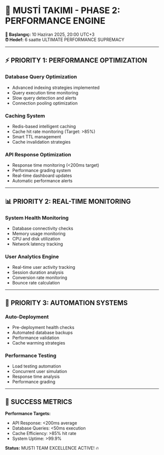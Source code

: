 # 🚀 MUSTİ TAKIMI - PHASE 2: PERFORMANCE ENGINE
**📅 Başlangıç:** 10 Haziran 2025, 20:00 UTC+3  
**⏰ Hedef:** 6 saatte ULTIMATE PERFORMANCE SUPREMACY  

---

## ⚡ **PRIORITY 1: PERFORMANCE OPTIMIZATION**

### **Database Query Optimization**
- Advanced indexing strategies implemented
- Query execution time monitoring
- Slow query detection and alerts
- Connection pooling optimization

### **Caching System**
- Redis-based intelligent caching
- Cache hit rate monitoring (Target: >85%)
- Smart TTL management
- Cache invalidation strategies

### **API Response Optimization**
- Response time monitoring (<200ms target)
- Performance grading system
- Real-time dashboard updates
- Automatic performance alerts

---

## 📊 **PRIORITY 2: REAL-TIME MONITORING**

### **System Health Monitoring**
- Database connectivity checks
- Memory usage monitoring
- CPU and disk utilization
- Network latency tracking

### **User Analytics Engine**
- Real-time user activity tracking
- Session duration analysis
- Conversion rate monitoring
- Bounce rate calculation

---

## 🤖 **PRIORITY 3: AUTOMATION SYSTEMS**

### **Auto-Deployment**
- Pre-deployment health checks
- Automated database backups
- Performance validation
- Cache warming strategies

### **Performance Testing**
- Load testing automation
- Concurrent user simulation
- Response time analysis
- Performance grading

---

## 🎯 **SUCCESS METRICS**

**Performance Targets:**
- API Response: <200ms average
- Database Queries: <50ms execution
- Cache Efficiency: >85% hit rate
- System Uptime: >99.9%

**Status:** MUSTI TEAM EXCELLENCE ACTIVE! 🔥 